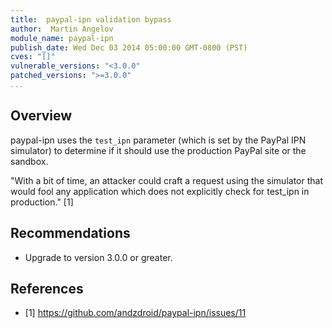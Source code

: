 ```yaml
---
title:  paypal-ipn validation bypass
author:  Martin Angelov
module_name: paypal-ipn
publish_date: Wed Dec 03 2014 05:00:00 GMT-0800 (PST) 
cves: "[]"
vulnerable_versions: "<3.0.0"
patched_versions: ">=3.0.0"
...
```


## Overview

paypal-ipn uses the `test_ipn` parameter (which is set by the PayPal IPN simulator) to determine if it should use the production PayPal site or the sandbox. 

"With a bit of time, an attacker could craft a request using the simulator that would fool any application which does not explicitly check for test_ipn in production." [1]


## Recommendations
- Upgrade to version 3.0.0 or greater.

## References
- [1] https://github.com/andzdroid/paypal-ipn/issues/11
